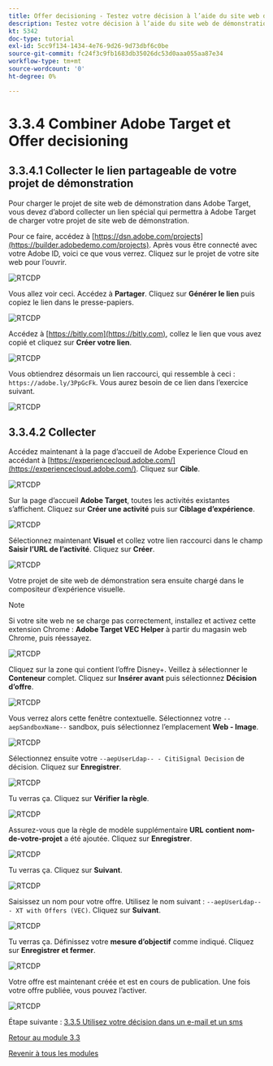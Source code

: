 ```yaml
---
title: Offer decisioning - Testez votre décision à l’aide du site web de démonstration
description: Testez votre décision à l’aide du site web de démonstration
kt: 5342
doc-type: tutorial
exl-id: 5cc9f134-1434-4e76-9d26-9d73dbf6c0be
source-git-commit: fc24f3c9fb1683db35026dc53d0aaa055aa87e34
workflow-type: tm+mt
source-wordcount: '0'
ht-degree: 0%

---
```


# 3.3.4 Combiner Adobe Target et Offer decisioning

## 3.3.4.1 Collecter le lien partageable de votre projet de démonstration

Pour charger le projet de site web de démonstration dans Adobe Target, vous devez d’abord collecter un lien spécial qui permettra à Adobe Target de charger votre projet de site web de démonstration.

Pour ce faire, accédez à [https://dsn.adobe.com/projects](https://builder.adobedemo.com/projects). Après vous être connecté avec votre Adobe ID, voici ce que vous verrez. Cliquez sur le projet de votre site web pour l’ouvrir.

![ RTCDP ](./images/builder1.png)

Vous allez voir ceci. Accédez à **Partager**. Cliquez sur **Générer le lien** puis copiez le lien dans le presse-papiers.

![ RTCDP ](./images/builder2.png)

Accédez à [https://bitly.com](https://bitly.com), collez le lien que vous avez copié et cliquez sur **Créer votre lien**.

![ RTCDP ](./images/builder4.png)

Vous obtiendrez désormais un lien raccourci, qui ressemble à ceci : `https://adobe.ly/3PpGcFk`. Vous aurez besoin de ce lien dans l’exercice suivant.

![ RTCDP ](./images/builder5.png)

## 3.3.4.2 Collecter

Accédez maintenant à la page d’accueil de Adobe Experience Cloud en accédant à [https://experiencecloud.adobe.com/](https://experiencecloud.adobe.com/). Cliquez sur **Cible**.

![ RTCDP ](./../../../modules/rtcdp-b2c/module2.3/images/excl.png)

Sur la page d’accueil **Adobe Target**, toutes les activités existantes s’affichent. Cliquez sur **Créer une activité** puis sur **Ciblage d’expérience**.

![ RTCDP ](./../../../modules/rtcdp-b2c/module2.3/images/exclatov.png)

Sélectionnez maintenant **Visuel** et collez votre lien raccourci dans le champ **Saisir l’URL de l’activité**. Cliquez sur **Créer**.

![ RTCDP ](./images/exclatcrxt1.png)

Votre projet de site web de démonstration sera ensuite chargé dans le compositeur d’expérience visuelle.

>[!NOTE]
>
>Si votre site web ne se charge pas correctement, installez et activez cette extension Chrome : **Adobe Target VEC Helper** à partir du magasin web Chrome, puis réessayez.

![ RTCDP ](./images/vec1.png)

Cliquez sur la zone qui contient l’offre Disney+. Veillez à sélectionner le **Conteneur** complet. Cliquez sur **Insérer avant** puis sélectionnez **Décision d’offre**.

![ RTCDP ](./images/vec3.png)

Vous verrez alors cette fenêtre contextuelle. Sélectionnez votre `--aepSandboxName--` sandbox, puis sélectionnez l’emplacement **Web - Image**.

![ RTCDP ](./images/vec4.png)

Sélectionnez ensuite votre `--aepUserLdap-- - CitiSignal Decision` de décision. Cliquez sur **Enregistrer**.

![ RTCDP ](./images/vec5.png)

Tu verras ça. Cliquez sur **Vérifier la règle**.

![ RTCDP ](./images/vec5a.png)

Assurez-vous que la règle de modèle supplémentaire **URL** **contient** **nom-de-votre-projet** a été ajoutée. Cliquez sur **Enregistrer**.

![ RTCDP ](./images/vec6.png)

Tu verras ça. Cliquez sur **Suivant**.

![ RTCDP ](./images/vec7.png)

Saisissez un nom pour votre offre. Utilisez le nom suivant : `--aepUserLdap-- - XT with Offers (VEC)`. Cliquez sur **Suivant**.

![ RTCDP ](./images/vec8.png)

Tu verras ça. Définissez votre **mesure d’objectif** comme indiqué. Cliquez sur **Enregistrer et fermer**.

![ RTCDP ](./images/vec9.png)

Votre offre est maintenant créée et est en cours de publication. Une fois votre offre publiée, vous pouvez l’activer.

![ RTCDP ](./images/vec11.png)

Étape suivante : [3.3.5 Utilisez votre décision dans un e-mail et un sms](./ex5.md)

[Retour au module 3.3](./offer-decisioning.md)

[Revenir à tous les modules](./../../../overview.md)
